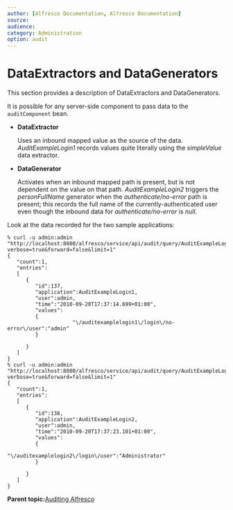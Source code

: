 ```yaml
---
author: [Alfresco Documentation, Alfresco Documentation]
source: 
audience: 
category: Administration
option: audit
---
```


# DataExtractors and DataGenerators

This section provides a description of DataExtractors and DataGenerators.

It is possible for any server-side component to pass data to the `auditComponent` bean.

-   **DataExtractor**

    Uses an inbound mapped value as the source of the data. *AuditExampleLogin1* records values quite literally using the *simpleValue* data extractor.

-   **DataGenerator**

    Activates when an inbound mapped path is present, but is not dependent on the value on that path. *AuditExampleLogin2* triggers the *personFullName* generator when the *authenticate/no-error* path is present; this records the full name of the currently-authenticated user even though the inbound data for *authenticate/no-error* is *null*.


Look at the data recorded for the two sample applications:

```
% curl -u admin:admin "http://localhost:8080/alfresco/service/api/audit/query/AuditExampleLogin1?verbose=true&forward=false&limit=1"
{
   "count":1,
   "entries": 
   [
      {
         "id":137,
         "application":AuditExampleLogin1,
         "user":admin,
         "time":"2010-09-20T17:37:14.699+01:00",
         "values":
         {
                     "\/auditexamplelogin1\/login\/no-error\/user":"admin"
         }
         
      }
   ]
}
% curl -u admin:admin "http://localhost:8080/alfresco/service/api/audit/query/AuditExampleLogin2?verbose=true&forward=false&limit=1"
{
   "count":1,
   "entries": 
   [
      {
         "id":138,
         "application":AuditExampleLogin2,
         "user":admin,
         "time":"2010-09-20T17:37:23.101+01:00",
         "values":
         {
                     "\/auditexamplelogin2\/login\/user":"Administrator"
         }
         
      }
   ]
}
```

**Parent topic:**[Auditing Alfresco](../concepts/audit-intro.md)

